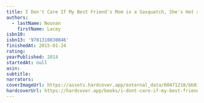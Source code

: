 ```yaml
---
title: I Don't Care If My Best Friend's Mom is a Sasquatch, She's Hot and I'm Taking a Shower With Her
authors:
  - lastName: Noonan
    firstName: Lacey
isbn10:
isbn13: '9781310830846'
finishedAt: 2015-01-24
rating:
yearPublished: 2014
startedAt: null
asin:
subtitle:
narrators:
coverImageUrl: https://assets.hardcover.app/external_data/60471218/bb811d65d935e70c44ad49926b89a191662114df.jpeg
hardcoverUrl: https://hardcover.app/books/i-dont-care-if-my-best-friends-mom-is-a-sasquatch-shes-hot-and-im-taking-a-shower-with-her/editions/31368817
---
```

